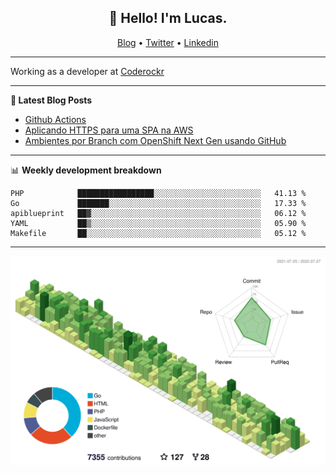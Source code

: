 <h2 align="center">👋 Hello! I'm Lucas.</h2>
<p align="center">
  <a href="https://www.lucassabreu.net.br/">Blog</a> •
  <a href="https://twitter.com/lucassabreu">Twitter</a> •
  <a href="https://www.linkedin.com/in/lucassantosabreu/">Linkedin</a>
</p>

---

Working as a developer at [Coderockr](https://github.com/Coderockr)

---

**📝 Latest Blog Posts**

<!-- BLOG-POST-LIST:START -->
- [Github Actions](https://www.lucassabreu.net.br/post/github-actions/)
- [Aplicando HTTPS para uma SPA na AWS](https://www.lucassabreu.net.br/post/aplicando-https-para-uma-spa-na-aws/)
- [Ambientes por Branch com OpenShift Next Gen usando GitHub](https://www.lucassabreu.net.br/post/ambientes-por-branch-com-openshift-next-gen-usando-github/)
<!-- BLOG-POST-LIST:END -->

---

📊 **Weekly development breakdown**
<!--START_SECTION:waka-->
```text
PHP            █████████████████░░░░░░░░░░░░░░░░░░░░░░░░   41.13 % 
Go             ███████░░░░░░░░░░░░░░░░░░░░░░░░░░░░░░░░░░   17.33 % 
apiblueprint   ██▓░░░░░░░░░░░░░░░░░░░░░░░░░░░░░░░░░░░░░░   06.12 % 
YAML           ██▒░░░░░░░░░░░░░░░░░░░░░░░░░░░░░░░░░░░░░░   05.90 % 
Makefile       ██░░░░░░░░░░░░░░░░░░░░░░░░░░░░░░░░░░░░░░░   05.12 % 
```
<!--END_SECTION:waka-->

---

![](./profile-3d-contrib/profile-green-animate.svg)
